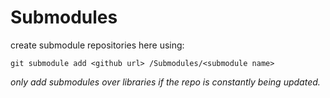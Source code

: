 # Submodules
create submodule repositories here using:
```
git submodule add <github url> /Submodules/<submodule name>
```
*only add submodules over libraries if the repo is constantly being updated.*
